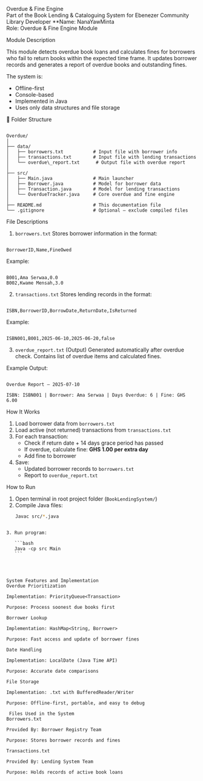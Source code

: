 Overdue & Fine Engine  
Part of the Book Lending & Cataloguing System for Ebenezer Community Library
Developer
**Name: NanaYawMinta  
Role: Overdue & Fine Engine Module

 Module Description

This module detects overdue book loans and calculates fines for borrowers who fail to return books within the expected time frame. It updates borrower records and generates a report of overdue books and outstanding fines.

The system is:
- Offline-first
- Console-based
- Implemented in Java
- Uses only data structures and file storage 

📂 Folder Structure

```

Overdue/
│
├── data/
│   ├── borrowers.txt           # Input file with borrower info
│   ├── transactions.txt        # Input file with lending transactions
│   └── overdue\_report.txt      # Output file with overdue report
│
├── src/
│   ├── Main.java               # Main launcher
│   ├── Borrower.java           # Model for borrower data
│   ├── Transaction.java        # Model for lending transactions
│   └── OverdueTracker.java     # Core overdue and fine engine
│
├── README.md                   # This documentation file
└── .gitignore                  # Optional – exclude compiled files

```
File Descriptions

 1. `borrowers.txt`
Stores borrower information in the format:

```

BorrowerID,Name,FineOwed

```

Example:
```

B001,Ama Serwaa,0.0
B002,Kwame Mensah,3.0

```


 2. `transactions.txt`
Stores lending records in the format:

```

ISBN,BorrowerID,BorrowDate,ReturnDate,IsReturned

```

Example:
```

ISBN001,B001,2025-06-10,2025-06-20,false

```


 3. `overdue_report.txt` (Output)
Generated automatically after overdue check. Contains list of overdue items and calculated fines.

Example Output:
```

Overdue Report – 2025-07-10

ISBN: ISBN001 | Borrower: Ama Serwaa | Days Overdue: 6 | Fine: GHS 6.00

````


 How It Works

1. Load borrower data from `borrowers.txt`
2. Load active (not returned) transactions from `transactions.txt`
3. For each transaction:
   - Check if return date + 14 days grace period has passed
   - If overdue, calculate fine: **GHS 1.00 per extra day**
   - Add fine to borrower
4. Save:
   - Updated borrower records to `borrowers.txt`
   - Report to `overdue_report.txt`


 How to Run

1. Open terminal in root project folder (`BookLendingSystem/`)
2. Compile Java files:
   ```bash
   Javac src/*.java
````

3. Run program:

   ```bash
   Java -cp src Main
   ```




System Features and Implementation
Overdue Prioritization

Implementation: PriorityQueue<Transaction>

Purpose: Process soonest due books first

Borrower Lookup

Implementation: HashMap<String, Borrower>

Purpose: Fast access and update of borrower fines

Date Handling

Implementation: LocalDate (Java Time API)

Purpose: Accurate date comparisons

File Storage

Implementation: .txt with BufferedReader/Writer

Purpose: Offline-first, portable, and easy to debug

 Files Used in the System
Borrowers.txt

Provided By: Borrower Registry Team

Purpose: Stores borrower records and fines

Transactions.txt

Provided By: Lending System Team

Purpose: Holds records of active book loans

